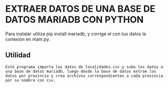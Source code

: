 # EXTRAER DATOS DE UNA BASE DE DATOS MARIADB CON PYTHON
Para instalar utiliza pip install mariadb, y corrige el con tus datos la conexion en main.py.


## Utilidad
    Este programa importa los datos de localidades.csv y sube los datos a una base de datos mariadb, luego desde la base de datos extrae los datos por provincia y crea archivos correspondientes a cada provincia por su nombre con csv.


